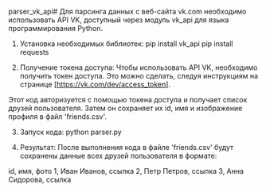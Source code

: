 parser_vk_api# Для парсинга данных с веб-сайта vk.com необходимо использовать API VK, доступный через модуль vk_api для языка программирования Python.

1. Установка необходимых библиотек:
pip install vk_api
pip install requests

2. Получение токена доступа:
Чтобы использовать API VK, необходимо получить токен доступа. Это можно сделать, следуя инструкциям на странице [https://vk.com/dev/access_token].

Этот код авторизуется с помощью токена доступа и получает список друзей пользователя. Затем он сохраняет их id, имя и изображение профиля в файл 'friends.csv'.

3. Запуск кода:
python parser.py

4. Результат:
После выполнения кода в файле 'friends.csv' будут сохранены данные всех друзей пользователя в формате:

id, имя, фото
1, Иван Иванов, ссылка
2, Петр Петров, ссылка
3, Анна Сидорова, ссылка
